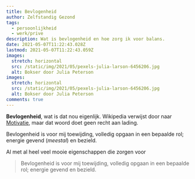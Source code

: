 ```yaml
---
title: Bevlogenheid
author: Zelfstandig Gezond
tags:
  - persoonlijkheid
  - werk/prive
description: Wat is bevlogenheid en hoe zorg ik voor balans.
date: 2021-05-07T11:22:43.028Z
lastmod: 2021-05-07T11:22:43.059Z
images:
  stretch: horizontal
  src: /static/img/2021/05/pexels-julia-larson-6456206.jpg
  alt: Bokser door Julia Peterson
images:
  stretch: horizontal
  src: /static/img/2021/05/pexels-julia-larson-6456206.jpg
  alt: Bokser door Julia Peterson
comments: true
---
```

**Bevlogenheid**, wat is dat nou eigenlijk. Wikipedia verwijst door naar [Motivatie](https://nl.wikipedia.org/wiki/Motivatie), maar dat woord doet geen recht aan lading.

Bevlogenheid is voor mij toewijding, volledig opgaan in een bepaalde rol; energie gevend (*meestal*) en bezield.

Al met al heel veel mooie eigenschappen die zorgen voor 

> Bevlogenheid is voor mij toewijding, volledig opgaan in een bepaalde rol; energie gevend en bezield.